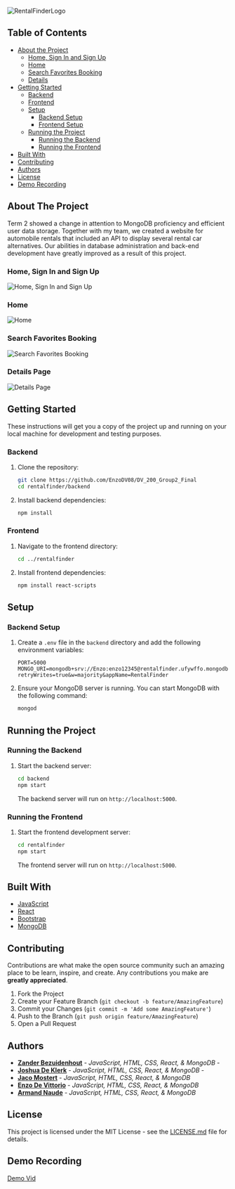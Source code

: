 ![RentalFinderLogo](./rentalfinder/src/assets/logo/LogoBlueSmall.svg)

## Table of Contents

* [About the Project](#about-the-project)
   * [Home, Sign In and Sign Up](#home-sign-in-and-sign-up)
   * [Home](#home)
   * [ Search Favorites Booking](#search-favorites-booking)
   * [Details](#details-page)
* [Getting Started](#getting-started)
  * [Backend](#backend)
  * [Frontend](#frontend)
  * [Setup](#setup)
    * [Backend Setup](#backend-setup)
    * [Frontend Setup](#frontend-setup)
  * [Running the Project](#running-the-project)
    * [Running the Backend](#running-the-backend)
    * [Running the Frontend](#running-the-frontend)
* [Built With](#built-with)
* [Contributing](#contributing)
* [Authors](#authors)
* [License](#license)
* [Demo Recording](#demo-recording)

## About The Project

Term 2 showed a change in attention to MongoDB proficiency and efficient user data storage. Together with my team, we created a website for automobile rentals that included an API to display several rental car alternatives. Our abilities in database administration and back-end development have greatly improved as a result of this project.

### Home, Sign In and Sign Up

![Home, Sign In and Sign Up](./rentalfinder/src/assets/mockups/MockUp1.png)

### Home

![Home](./rentalfinder/src/assets/mockups/MockUp2.png)

### Search Favorites Booking

![Search Favorites Booking](./rentalfinder/src/assets/mockups/MockUp3.png)

### Details Page

![Details Page](./rentalfinder/src/assets/mockups/MockUp4.png)


## Getting Started

These instructions will get you a copy of the project up and running on your local machine for development and testing purposes.

### Backend

1. Clone the repository:

    ```sh
    git clone https://github.com/EnzoDV08/DV_200_Group2_Final
    cd rentalfinder/backend
    ```

2. Install backend dependencies:

    ```sh
    npm install
    ```

### Frontend

1. Navigate to the frontend directory:

    ```sh
    cd ../rentalfinder
    ```

2. Install frontend dependencies:

    ```sh
    npm install react-scripts
    ```

## Setup

### Backend Setup

1. Create a `.env` file in the `backend` directory and add the following environment variables:

    ```env
    PORT=5000
    MONGO_URI=mongodb+srv://Enzo:enzo12345@rentalfinder.ufywffo.mongodb.net/react_db?retryWrites=true&w=majority&appName=RentalFinder
    ```

2. Ensure your MongoDB server is running. You can start MongoDB with the following command:

    ```sh
    mongod
    ```

## Running the Project

### Running the Backend

1. Start the backend server:

    ```sh
    cd backend
    npm start
    ```

    The backend server will run on `http://localhost:5000`.

### Running the Frontend

1. Start the frontend development server:

    ```sh
    cd rentalfinder
    npm start
    ```

    The frontend server will run on `http://localhost:5000`.

## Built With

* [JavaScript](https://developer.mozilla.org/en-US/docs/Web/JavaScript)
* [React](https://react.dev/)
* [Bootstrap](https://getbootstrap.com/)
* [MongoDB](https://www.mongodb.com/)

## Contributing

Contributions are what make the open source community such an amazing place to be learn, inspire, and create. Any contributions you make are **greatly appreciated**.

1. Fork the Project
2. Create your Feature Branch (`git checkout -b feature/AmazingFeature`)
3. Commit your Changes (`git commit -m 'Add some AmazingFeature'`)
4. Push to the Branch (`git push origin feature/AmazingFeature`)
5. Open a Pull Request

## Authors

* **[Zander Bezuidenhout](https://github.com/ZanderBez)** - *JavaScript, HTML, CSS, React, & MongoDB* - 
* **[Joshua De Klerk](https://github.com/JoshuaDeKlerk)** - *JavaScript, HTML, CSS, React, & MongoDB* -
* **[Jaco Mostert](https://github.com/321008Jaco)** - *JavaScript, HTML, CSS, React, & MongoDB* 
* **[Enzo De Vittorio](https://github.com/EnzoDV08)** - *JavaScript, HTML, CSS, React, & MongoDB* 
* **[Armand Naude](https://github.com/Armand1711)** - *JavaScript, HTML, CSS, React, & MongoDB*

## License

This project is licensed under the MIT License - see the [LICENSE.md](LICENSE.md) file for details.

## Demo Recording

[Demo Vid](https://drive.google.com/file/d/1V_Bio7-vWirczDP8M2kCATpgRIg2lBjI/view?usp=sharing)
